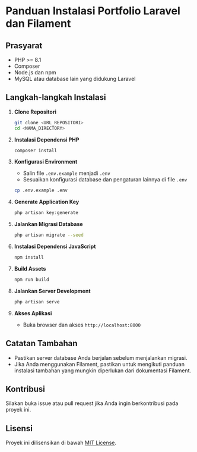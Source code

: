 
# Panduan Instalasi Portfolio Laravel dan Filament

## Prasyarat

-   PHP >= 8.1
-   Composer
-   Node.js dan npm
-   MySQL atau database lain yang didukung Laravel

## Langkah-langkah Instalasi

1. **Clone Repositori**

    ```bash
    git clone <URL_REPOSITORI>
    cd <NAMA_DIRECTORY>
    ```

2. **Instalasi Dependensi PHP**

    ```bash
    composer install
    ```

3. **Konfigurasi Environment**

    - Salin file `.env.example` menjadi `.env`
    - Sesuaikan konfigurasi database dan pengaturan lainnya di file `.env`

    ```bash
    cp .env.example .env
    ```

4. **Generate Application Key**

    ```bash
    php artisan key:generate
    ```

5. **Jalankan Migrasi Database**

    ```bash
    php artisan migrate --seed
    ```

6. **Instalasi Dependensi JavaScript**

    ```bash
    npm install
    ```

7. **Build Assets**

    ```bash
    npm run build
    ```

8. **Jalankan Server Development**

    ```bash
    php artisan serve
    ```

9. **Akses Aplikasi**
    - Buka browser dan akses `http://localhost:8000`

## Catatan Tambahan

-   Pastikan server database Anda berjalan sebelum menjalankan migrasi.
-   Jika Anda menggunakan Filament, pastikan untuk mengikuti panduan instalasi tambahan yang mungkin diperlukan dari dokumentasi Filament.

## Kontribusi

Silakan buka issue atau pull request jika Anda ingin berkontribusi pada proyek ini.

## Lisensi

Proyek ini dilisensikan di bawah [MIT License](https://opensource.org/licenses/MIT).
